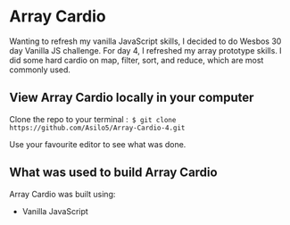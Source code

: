 # Array Cardio

Wanting to refresh my vanilla JavaScript skills, I decided to do Wesbos 30 day Vanilla JS challenge. For day 4, I refreshed my array prototype skills. I did some hard cardio on map, filter, sort, and reduce, which are most commonly used.

## View Array Cardio locally in your computer

Clone the repo to your terminal :``` $ git clone https://github.com/Asilo5/Array-Cardio-4.git```

Use your favourite editor to see what was done.

## What was used to build Array Cardio

Array Cardio was built using:
  - Vanilla JavaScript
  
